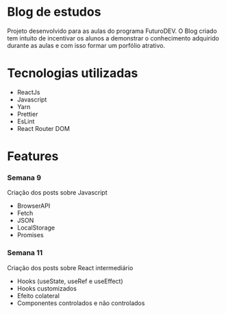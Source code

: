 # Blog de estudos

Projeto desenvolvido para as aulas do programa FuturoDEV. O Blog criado tem intuito de incentivar os alunos a demonstrar o conhecimento adquirido durante as aulas e com isso formar um porfólio atrativo.

# Tecnologias utilizadas

- ReactJs
- Javascript
- Yarn
- Prettier
- EsLint
- React Router DOM

# Features

### Semana 9

Criação dos posts sobre Javascript

- BrowserAPI
- Fetch
- JSON
- LocalStorage
- Promises

### Semana 11

Criação dos posts sobre React intermediário

- Hooks (useState, useRef e useEffect)
- Hooks customizados
- Efeito colateral
- Componentes controlados e não controlados
